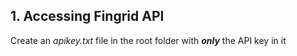 ## 1. Accessing Fingrid API
Create an *apikey.txt* file in the root folder with **_only_** the API key in it
